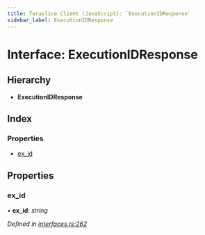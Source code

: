 ```yaml
---
title: Teraslice Client (JavaScript): `ExecutionIDResponse`
sidebar_label: ExecutionIDResponse
---
```


# Interface: ExecutionIDResponse

## Hierarchy

* **ExecutionIDResponse**

## Index

### Properties

* [ex_id](executionidresponse.md#ex_id)

## Properties

###  ex_id

• **ex_id**: *string*

*Defined in [interfaces.ts:262](https://github.com/terascope/teraslice/blob/0ae31df4/packages/teraslice-client-js/src/interfaces.ts#L262)*
